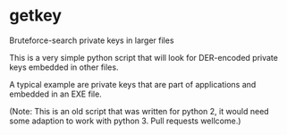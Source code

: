 # getkey
Bruteforce-search private keys in larger files

This is a very simple python script that will look for DER-encoded private
keys embedded in other files.

A typical example are private keys that are part of applications and
embedded in an EXE file.

(Note: This is an old script that was written for python 2, it would
need some adaption to work with python 3. Pull requests wellcome.)
